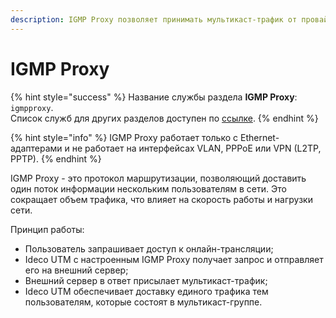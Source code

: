```yaml
---
description: IGMP Proxy позволяет принимать мультикаст-трафик от провайдера и используется для уменьшения нагрузки на сеть.
---
```


# IGMP Proxy

{% hint style="success" %}
Название службы раздела **IGMP Proxy**: `igmpproxy`. \
Список служб для других разделов доступен по [ссылке](../server-management/terminal.md).
{% endhint %}

{% hint style="info" %}
IGMP Proxy работает только с Ethernet-адаптерами и не работает на интерфейсах VLAN, PPPoE или VPN (L2TP, PPTP).
{% endhint %}

IGMP Proxy - это протокол маршрутизации, позволяющий доставить один поток информации нескольким пользователям в сети. Это сокращает объем трафика, что влияет на скорость работы и нагрузки сети.

Принцип работы: 
* Пользователь запрашивает доступ к онлайн-трансляции;
* Ideco UTM с настроенным IGMP Proxy получает запрос и отправляет его на внешний сервер;
* Внешний сервер в ответ присылает мультикаст-трафик;
* Ideco UTM обеспечивает доставку единого трафика тем пользователям, которые состоят в мультикаст-группе.

